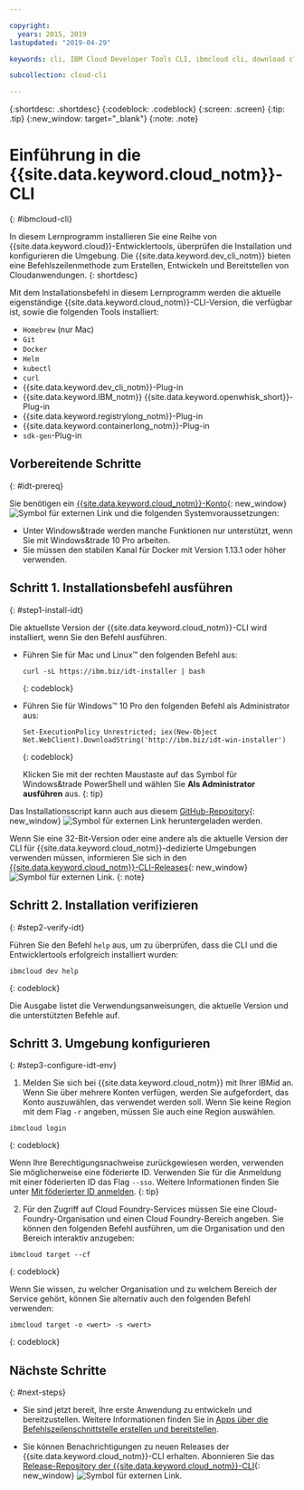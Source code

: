 ```yaml
---

copyright:
  years: 2015, 2019
lastupdated: "2019-04-29"

keywords: cli, IBM Cloud Developer Tools CLI, ibmcloud cli, download cli, ibmcloud dev, cloud cli, dev plugin, dev plug-in, cloud command line, developer tools, dev tools, install cloud cli, getting started cli

subcollection: cloud-cli

---
```


{:shortdesc: .shortdesc}
{:codeblock: .codeblock}
{:screen: .screen}
{:tip: .tip}
{:new_window: target="_blank"}
{:note: .note}

# Einführung in die {{site.data.keyword.cloud_notm}}-CLI
{: #ibmcloud-cli}

In diesem Lernprogramm installieren Sie eine Reihe von {{site.data.keyword.cloud}}-Entwicklertools, überprüfen die Installation und konfigurieren die Umgebung. Die {{site.data.keyword.dev_cli_notm}} bieten eine Befehlszeilenmethode zum Erstellen, Entwickeln und Bereitstellen von Cloudanwendungen.
{: shortdesc}

Mit dem Installationsbefehl in diesem Lernprogramm werden die aktuelle eigenständige {{site.data.keyword.cloud_notm}}-CLI-Version, die verfügbar ist, sowie die folgenden Tools installiert:

* `Homebrew` (nur Mac)
* `Git`
* `Docker`
* `Helm`
* `kubectl`
* `curl`
* {{site.data.keyword.dev_cli_notm}}-Plug-in
* {{site.data.keyword.IBM_notm}} {{site.data.keyword.openwhisk_short}}-Plug-in
* {{site.data.keyword.registrylong_notm}}-Plug-in
* {{site.data.keyword.containerlong_notm}}-Plug-in
* `sdk-gen`-Plug-in

## Vorbereitende Schritte
{: #idt-prereq}

Sie benötigen ein [{{site.data.keyword.cloud_notm}}-Konto](https://cloud.ibm.com/){: new_window} ![Symbol für externen Link](../icons/launch-glyph.svg "Symbol für externen Link") und die folgenden Systemvoraussetzungen:

* Unter Windows&trade werden manche Funktionen nur unterstützt, wenn Sie mit Windows&trade 10 Pro arbeiten.
* Sie müssen den stabilen Kanal für Docker mit Version 1.13.1 oder höher verwenden.

## Schritt 1. Installationsbefehl ausführen
{: #step1-install-idt}

Die aktuellste Version der {{site.data.keyword.cloud_notm}}-CLI wird installiert, wenn Sie den Befehl ausführen.

* Führen Sie für Mac und Linux&trade; den folgenden Befehl aus: 
  ```
  curl -sL https://ibm.biz/idt-installer | bash
  ```
  {: codeblock}

* Führen Sie für Windows&trade; 10 Pro den folgenden Befehl als Administrator aus: 
  ```
  Set-ExecutionPolicy Unrestricted; iex(New-Object Net.WebClient).DownloadString('http://ibm.biz/idt-win-installer')
  ```
  {: codeblock}

  Klicken Sie mit der rechten Maustaste auf das Symbol für Windows&trade PowerShell und wählen Sie **Als Administrator ausführen** aus.
  {: tip}

Das Installationsscript kann auch aus diesem [GitHub-Repository](https://github.com/IBM-Cloud/ibm-cloud-developer-tools){: new_window} ![Symbol für externen Link](../icons/launch-glyph.svg "Symbol für externen Link") heruntergeladen werden.

Wenn Sie eine 32-Bit-Version oder eine andere als die aktuelle Version der CLI für {{site.data.keyword.cloud_notm}}-dedizierte Umgebungen verwenden müssen, informieren Sie sich in den [{{site.data.keyword.cloud_notm}}-CLI-Releases](https://github.com/IBM-Cloud/ibm-cloud-cli-release/releases/){: new_window} ![Symbol für externen Link](../icons/launch-glyph.svg "Symbol für externen Link").
{: note}

## Schritt 2. Installation verifizieren
{: #step2-verify-idt}

Führen Sie den Befehl `help` aus, um zu überprüfen, dass die CLI und die Entwicklertools erfolgreich installiert wurden:
```
ibmcloud dev help
```
{: codeblock}

Die Ausgabe listet die Verwendungsanweisungen, die aktuelle Version und die unterstützten Befehle auf.

## Schritt 3. Umgebung konfigurieren
{: #step3-configure-idt-env}

1. Melden Sie sich bei {{site.data.keyword.cloud_notm}} mit Ihrer IBMid an. Wenn Sie über mehrere Konten verfügen, werden Sie aufgefordert, das Konto auszuwählen, das verwendet werden soll. Wenn Sie keine Region mit dem Flag `-r` angeben, müssen Sie auch eine Region auswählen.
  ```
  ibmcloud login
  ```
  {: codeblock}
  
  Wenn Ihre Berechtigungsnachweise zurückgewiesen werden, verwenden Sie möglicherweise eine föderierte ID. Verwenden Sie für die Anmeldung mit einer föderierten ID das Flag `--sso`. Weitere Informationen finden Sie unter [Mit föderierter ID anmelden](/docs/iam/federated_id?topic=iam-federated_id#federated_id).
  {: tip}

2. Für den Zugriff auf Cloud Foundry-Services müssen Sie eine Cloud-Foundry-Organisation und einen Cloud Foundry-Bereich angeben. Sie können den folgenden Befehl ausführen, um die Organisation und den Bereich interaktiv anzugeben:
  ```
  ibmcloud target --cf
  ```
  {: codeblock}

  Wenn Sie wissen, zu welcher Organisation und zu welchem Bereich der Service gehört, können Sie alternativ auch den folgenden Befehl verwenden:
  ```
  ibmcloud target -o <wert> -s <wert>
  ```
  {: codeblock}

## Nächste Schritte
{: #next-steps}

* Sie sind jetzt bereit, Ihre erste Anwendung zu entwickeln und bereitzustellen. Weitere Informationen finden Sie in [Apps über die Befehlszeilenschnittstelle erstellen und bereitstellen](/docs/apps?topic=creating-apps-create-deploy-app-cli#create-deploy-app-cli).

* Sie können Benachrichtigungen zu neuen Releases der {{site.data.keyword.cloud_notm}}-CLI erhalten. Abonnieren Sie das [Release-Repository der {{site.data.keyword.cloud_notm}}-CLI](https://github.com/IBM-Cloud/ibm-cloud-cli-release/releases/){: new_window} ![Symbol für externen Link](../icons/launch-glyph.svg "Symbol für externen Link").
